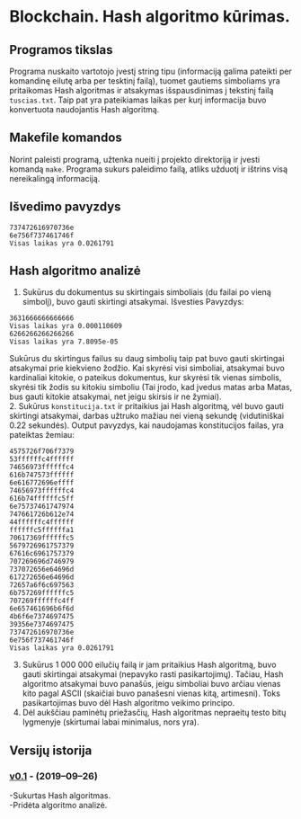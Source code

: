 # Blockchain. Hash algoritmo kūrimas.
## Programos tikslas
Programa nuskaito vartotojo įvestį string tipu (informaciją galima pateikti per komandinę eilutę arba per tesktinį failą), tuomet gautiems simboliams yra pritaikomas Hash algoritmas ir atsakymas išspausdinimas į tekstinį failą `tuscias.txt`. Taip pat yra pateikiamas laikas per kurį informacija buvo konvertuota naudojantis Hash algoritmą.  
## Makefile komandos
Norint paleisti programą, užtenka nueiti į projekto direktoriją ir įvesti komandą `make`. Programa sukurs paleidimo failą, atliks užduotį ir ištrins visą nereikalingą informaciją.  
## Išvedimo pavyzdys
```shell
737472616970736e  
6e756f737461746f  
Visas laikas yra 0.0261791  
```
## Hash algoritmo analizė
1. Sukūrus du dokumentus su skirtingais simboliais (du failai po vieną simbolį), buvo gauti skirtingi atsakymai. Išvesties Pavyzdys:  

```shell
3631666666666666  
Visas laikas yra 0.000110609  
6266266266266266  
Visas laikas yra 7.8095e-05  
```
Sukūrus du skirtingus failus su daug simbolių taip pat buvo gauti skirtingai atsakymai prie kiekvieno žodžio. Kai skyrėsi visi simboliai, atsakymai buvo kardinaliai kitokie, o pateikus dokumentus, kur skyrėsi tik vienas simbolis, skyrėsi tik žodis su kitokiu simboliu (Tai įrodo, kad įvedus matas arba Matas, bus gauti kitokie atsakymai, net jeigu skirsis ir ne žymiai).  
2. Sukūrus `konstitucija.txt` ir pritaikius jai Hash algoritmą, vėl buvo gauti skirtingi atsakymai, darbas užtruko mažiau nei vieną sekundę (vidutiniškai 0.22 sekundės). Output pavyzdys, kai naudojamas konstitucijos failas, yra pateiktas žemiau:  
```shell
4575726f706f7379
53ffffffc4ffffff
74656973ffffffc4
616b747573ffffff
6e616772696effff
74656973ffffffc4
616b74ffffffc5ff
6e75737461747974
747661726b612e74
44ffffffc4ffffff
ffffffc5ffffffa1
70617369ffffffc5
5679726961757379
67616c6961757379
707269696d746979
737072656e64696d
617272656e64696d
72657a6f6c697563
6b757269ffffffc5
707269ffffffc4ff
6e657461696b6f6d
4b6f6e7374697475
39356e7374697475
737472616970736e
6e756f737461746f
Visas laikas yra 0.0261791
```
3. Sukūrus 1 000 000 eilučių failą ir jam pritaikius Hash algoritmą, buvo gauti skirtingai atsakymai (nepavyko rasti pasikartojimų). Tačiau, Hash algoritmo atsakymai buvo panašūs, jeigu simboliai buvo arčiau vienas kito pagal ASCII (skaičiai buvo panašesni vienas kitą, artimesni). Toks pasikartojimas buvo dėl Hash algoritmo veikimo principo.  
4. Dėl aukščiau paminėtų priežasčių, Hash algoritmas nepraeitų testo bitų lygmenyje (skirtumai labai minimalus, nors yra).  
## Versijų istorija
### [v0.1](https://github.com/MatasC/Blockchain_Hash/releases/tag/v0.1) - (2019–09–26)
-Sukurtas Hash algoritmas.  
-Pridėta algoritmo analizė.  

